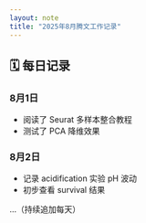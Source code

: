 ```yaml
---
layout: note
title: "2025年8月腾文工作记录"
---
```


## 🗓️ 每日记录

### 8月1日
- 阅读了 Seurat 多样本整合教程
- 测试了 PCA 降维效果

### 8月2日
- 记录 acidification 实验 pH 波动
- 初步查看 survival 结果

...（持续追加每天）

